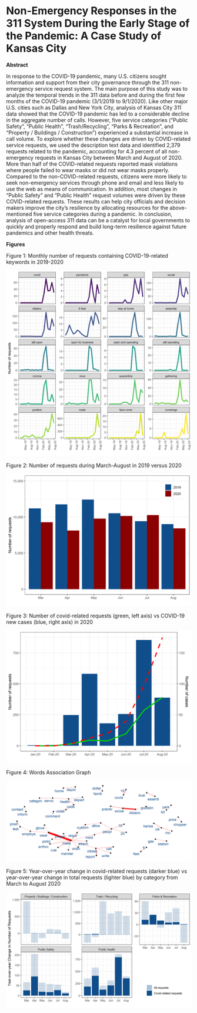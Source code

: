 Non-Emergency Responses in the 311 System During the Early Stage of the
Pandemic: A Case Study of Kansas City
================

**Abstract**

In response to the COVID-19 pandemic, many U.S. citizens sought
information and support from their city governance through the 311
non-emergency service request system. The main purpose of this study was
to analyze the temporal trends in the 311 data before and during the
first few months of the COVID-19 pandemic (3/1/2019 to 9/1/2020). Like
other major U.S. cities such as Dallas and New York City, analysis of
Kansas City 311 data showed that the COVID-19 pandemic has led to a
considerable decline in the aggregate number of calls. However, five
service categories (“Public Safety”, “Public Health”, “Trash/Recycling”,
“Parks & Recreation”, and “Property / Buildings / Construction”)
experienced a substantial increase in call volume. To explore whether
these changes are driven by COVID-related service requests, we used the
description text data and identified 2,379 requests related to the
pandemic, accounting for 4.3 percent of all non-emergency requests in
Kansas City between March and August of 2020. More than half of the
COVID-related requests reported mask violations where people failed to
wear masks or did not wear masks properly. Compared to the
non-COVID-related requests, citizens were more likely to seek
non-emergency services through phone and email and less likely to use
the web as means of communication. In addition, most changes in “Public
Safety” and “Public Health” request volumes were driven by these
COVID-related requests. These results can help city officials and
decision makers improve the city’s resilience by allocating resources
for the above-mentioned five service categories during a pandemic. In
conclusion, analysis of open-access 311 data can be a catalyst for local
governments to quickly and properly respond and build long-term
resilience against future pandemics and other health threats.

**Figures**

Figure 1: Monthly number of requests containing COVID-19-related
keywords in 2019-2020

![](README_files/figure-gfm/figure01-1.png)<!-- -->

Figure 2: Number of requests during March-August in 2019 versus 2020

![](README_files/figure-gfm/figure02-1.png)<!-- -->

Figure 3: Number of covid-related requests (green, left axis) vs
COVID-19 new cases (blue, right axis) in 2020

![](README_files/figure-gfm/figure03-1.png)<!-- -->

Figure 4: Words Association Graph

![](README_files/figure-gfm/figure04-1.png)<!-- -->

Figure 5: Year-over-year change in covid-related requests (darker blue)
vs year-over-year change in total requests (lighter blue) by category
from March to August 2020

![](README_files/figure-gfm/figure05-1.png)<!-- -->
